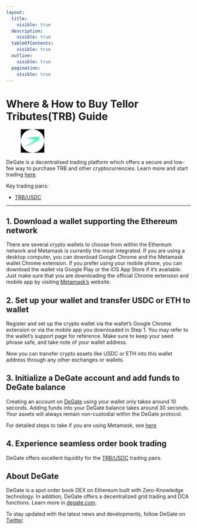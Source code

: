 ```yaml
---
layout:
  title:
    visible: true
  description:
    visible: true
  tableOfContents:
    visible: true
  outline:
    visible: true
  pagination:
    visible: true
---
```


# Where & How to Buy Tellor Tributes(TRB) Guide

<figure><img src="../.gitbook/assets/trb_0x88df592f8eb5d7bd38bfef7deb0fbc02cf3778a01716284925128.jpg" alt="TRB" width="64"><figcaption></figcaption></figure>

DeGate is a decentralised trading platform which offers a secure and low-fee way to purchase TRB and other cryptocurrencies. Learn more and start trading [here](https://app.degate.com/trade/USDC/0x88df592f8eb5d7bd38bfef7deb0fbc02cf3778a0?utm_source=howtobuy).&#x20;

Key trading pairs:

* [TRB/USDC](https://app.degate.com/trade/USDC/0x88df592f8eb5d7bd38bfef7deb0fbc02cf3778a0?utm_source=howtobuy)

***

## 1. Download a wallet supporting the Ethereum network

There are several crypto wallets to choose from within the Ethereum network and Metamask is currently the most integrated. If you are using a desktop computer, you can download Google Chrome and the Metamask wallet Chrome extension. If you prefer using your mobile phone, you can download the wallet via Google Play or the iOS App Store if it’s available. Just make sure that you are downloading the official Chrome extension and mobile app by visiting [Metamask’s](https://metamask.io/) website.

## 2. Set up your wallet and transfer USDC or ETH to wallet

Register and set up the crypto wallet via the wallet’s Google Chrome extension or via the mobile app you downloaded in Step 1. You may refer to the wallet’s support page for reference. Make sure to keep your seed phrase safe, and take note of your wallet address.&#x20;

Now you can transfer crypto assets like USDC or ETH into this wallet address through any other exchanges or wallets.

## 3. Initialize a DeGate account and add funds to DeGate balance

Creating an account on [DeGate](https://app.degate.com/?utm_source=TRB_howtobuy) using your wallet only takes around 10 seconds. Adding funds into your DeGate balance takes around 30 seconds. Your assets will always remain non-custodial within the DeGate protocol.

For detailed steps to take if you are using Metamask, see [here](https://docs.degate.com/v/product_en/main-features/wallet-connectivity/metamask)

## 4. Experience seamless order book trading

DeGate offers excellent liquidity for the [TRB/USDC](https://app.degate.com/trade/USDC/0x88df592f8eb5d7bd38bfef7deb0fbc02cf3778a0?utm_source=howtobuy) trading pairs.&#x20;

## About DeGate

DeGate is a spot order book DEX on Ethereum built with Zero-Knowledge technology. In addition, DeGate offers a decentralized grid trading and DCA functions.  Learn more in [degate.com](https://degate.com/?utm_source=TRB_howtobuy).

To stay updated with the latest news and developments, follow DeGate on [Twitter](https://twitter.com/degatedex).
